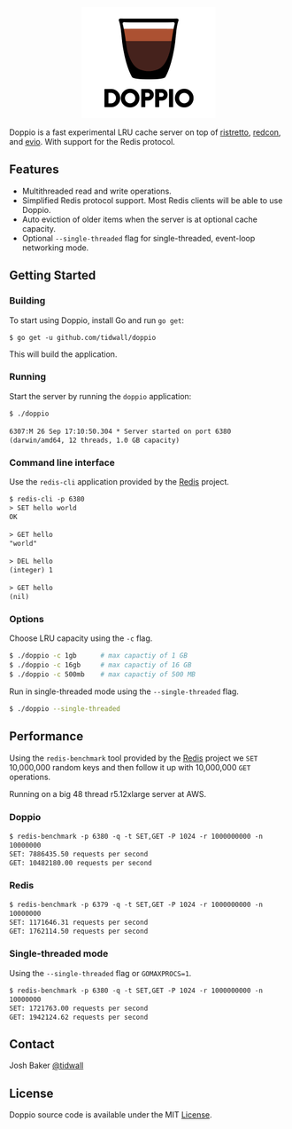 <p align="center">
<img 
    src="logo.png" 
    width="242" height="200" border="0" alt="Doppio">
</p>

Doppio is a fast experimental LRU cache server on top of [ristretto](https://github.com/dgraph-io/ristretto), [redcon](https://github.com/tidwall/redcon), and [evio](https://github.com/tidwall/evio). With support for the Redis protocol.

## Features

- Multithreaded read and write operations.
- Simplified Redis protocol support. Most Redis clients will be able to use Doppio.
- Auto eviction of older items when the server is at optional cache capacity.
- Optional `--single-threaded` flag for single-threaded, event-loop networking mode.

## Getting Started

### Building

To start using Doppio, install Go and run `go get`:

```
$ go get -u github.com/tidwall/doppio
```

This will build the application.


### Running

Start the server by running the `doppio` application:

```
$ ./doppio

6307:M 26 Sep 17:10:50.304 * Server started on port 6380 (darwin/amd64, 12 threads, 1.0 GB capacity)
```

### Command line interface

Use the `redis-cli` application provided by the [Redis](https://github.com/antirez/redis) project.

```
$ redis-cli -p 6380
> SET hello world
OK

> GET hello
"world"

> DEL hello
(integer) 1

> GET hello
(nil)
```

### Options

Choose LRU capacity using the `-c` flag.

```sh
$ ./doppio -c 1gb      # max capactiy of 1 GB
$ ./doppio -c 16gb     # max capactiy of 16 GB
$ ./doppio -c 500mb    # max capactiy of 500 MB
```

Run in single-threaded mode using the `--single-threaded` flag.

```sh
$ ./doppio --single-threaded
```

## Performance

Using the `redis-benchmark` tool provided by the [Redis](https://github.com/antirez/redis) project we `SET` 10,000,000 random keys and then follow it up with 10,000,000 `GET` operations.

Running on a big 48 thread r5.12xlarge server at AWS.

### Doppio

```
$ redis-benchmark -p 6380 -q -t SET,GET -P 1024 -r 1000000000 -n 10000000
SET: 7886435.50 requests per second
GET: 10482180.00 requests per second
```

### Redis

```
$ redis-benchmark -p 6379 -q -t SET,GET -P 1024 -r 1000000000 -n 10000000
SET: 1171646.31 requests per second
GET: 1762114.50 requests per second
```


### Single-threaded mode

Using the `--single-threaded` flag or `GOMAXPROCS=1`.

```
$ redis-benchmark -p 6380 -q -t SET,GET -P 1024 -r 1000000000 -n 10000000
SET: 1721763.00 requests per second
GET: 1942124.62 requests per second
```

## Contact

Josh Baker [@tidwall](http://twitter.com/tidwall)

## License
Doppio source code is available under the MIT [License](/LICENSE).
